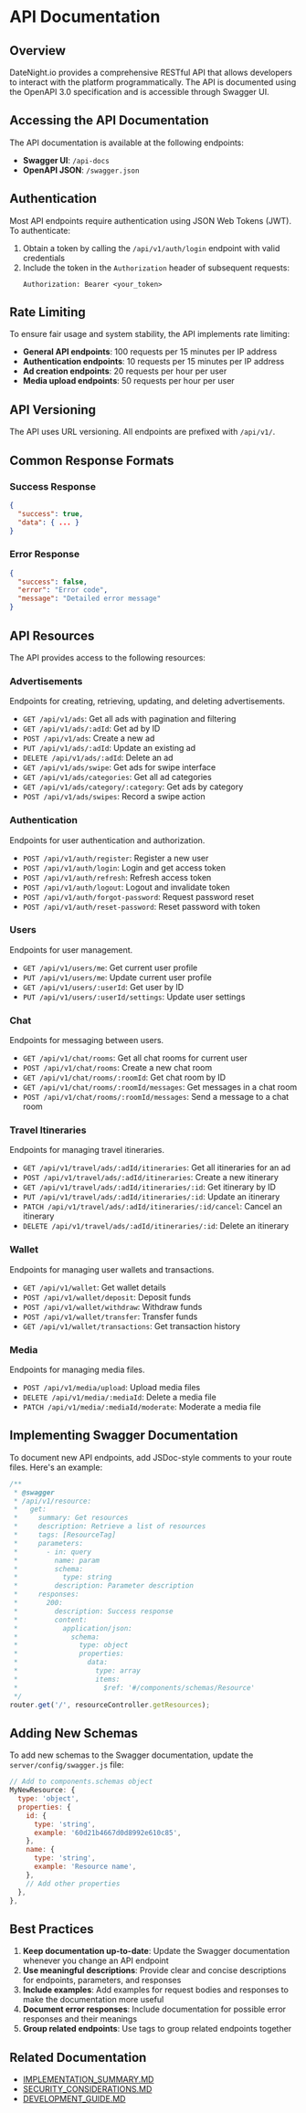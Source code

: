 # API Documentation

## Overview

DateNight.io provides a comprehensive RESTful API that allows developers to interact with the platform programmatically. The API is documented using the OpenAPI 3.0 specification and is accessible through Swagger UI.

## Accessing the API Documentation

The API documentation is available at the following endpoints:

- **Swagger UI**: `/api-docs`
- **OpenAPI JSON**: `/swagger.json`

## Authentication

Most API endpoints require authentication using JSON Web Tokens (JWT). To authenticate:

1. Obtain a token by calling the `/api/v1/auth/login` endpoint with valid credentials
2. Include the token in the `Authorization` header of subsequent requests:
   ```
   Authorization: Bearer <your_token>
   ```

## Rate Limiting

To ensure fair usage and system stability, the API implements rate limiting:

- **General API endpoints**: 100 requests per 15 minutes per IP address
- **Authentication endpoints**: 10 requests per 15 minutes per IP address
- **Ad creation endpoints**: 20 requests per hour per user
- **Media upload endpoints**: 50 requests per hour per user

## API Versioning

The API uses URL versioning. All endpoints are prefixed with `/api/v1/`.

## Common Response Formats

### Success Response

```json
{
  "success": true,
  "data": { ... }
}
```

### Error Response

```json
{
  "success": false,
  "error": "Error code",
  "message": "Detailed error message"
}
```

## API Resources

The API provides access to the following resources:

### Advertisements

Endpoints for creating, retrieving, updating, and deleting advertisements.

- `GET /api/v1/ads`: Get all ads with pagination and filtering
- `GET /api/v1/ads/:adId`: Get ad by ID
- `POST /api/v1/ads`: Create a new ad
- `PUT /api/v1/ads/:adId`: Update an existing ad
- `DELETE /api/v1/ads/:adId`: Delete an ad
- `GET /api/v1/ads/swipe`: Get ads for swipe interface
- `GET /api/v1/ads/categories`: Get all ad categories
- `GET /api/v1/ads/category/:category`: Get ads by category
- `POST /api/v1/ads/swipes`: Record a swipe action

### Authentication

Endpoints for user authentication and authorization.

- `POST /api/v1/auth/register`: Register a new user
- `POST /api/v1/auth/login`: Login and get access token
- `POST /api/v1/auth/refresh`: Refresh access token
- `POST /api/v1/auth/logout`: Logout and invalidate token
- `POST /api/v1/auth/forgot-password`: Request password reset
- `POST /api/v1/auth/reset-password`: Reset password with token

### Users

Endpoints for user management.

- `GET /api/v1/users/me`: Get current user profile
- `PUT /api/v1/users/me`: Update current user profile
- `GET /api/v1/users/:userId`: Get user by ID
- `PUT /api/v1/users/:userId/settings`: Update user settings

### Chat

Endpoints for messaging between users.

- `GET /api/v1/chat/rooms`: Get all chat rooms for current user
- `POST /api/v1/chat/rooms`: Create a new chat room
- `GET /api/v1/chat/rooms/:roomId`: Get chat room by ID
- `GET /api/v1/chat/rooms/:roomId/messages`: Get messages in a chat room
- `POST /api/v1/chat/rooms/:roomId/messages`: Send a message to a chat room

### Travel Itineraries

Endpoints for managing travel itineraries.

- `GET /api/v1/travel/ads/:adId/itineraries`: Get all itineraries for an ad
- `POST /api/v1/travel/ads/:adId/itineraries`: Create a new itinerary
- `GET /api/v1/travel/ads/:adId/itineraries/:id`: Get itinerary by ID
- `PUT /api/v1/travel/ads/:adId/itineraries/:id`: Update an itinerary
- `PATCH /api/v1/travel/ads/:adId/itineraries/:id/cancel`: Cancel an itinerary
- `DELETE /api/v1/travel/ads/:adId/itineraries/:id`: Delete an itinerary

### Wallet

Endpoints for managing user wallets and transactions.

- `GET /api/v1/wallet`: Get wallet details
- `POST /api/v1/wallet/deposit`: Deposit funds
- `POST /api/v1/wallet/withdraw`: Withdraw funds
- `POST /api/v1/wallet/transfer`: Transfer funds
- `GET /api/v1/wallet/transactions`: Get transaction history

### Media

Endpoints for managing media files.

- `POST /api/v1/media/upload`: Upload media files
- `DELETE /api/v1/media/:mediaId`: Delete a media file
- `PATCH /api/v1/media/:mediaId/moderate`: Moderate a media file

## Implementing Swagger Documentation

To document new API endpoints, add JSDoc-style comments to your route files. Here's an example:

```javascript
/**
 * @swagger
 * /api/v1/resource:
 *   get:
 *     summary: Get resources
 *     description: Retrieve a list of resources
 *     tags: [ResourceTag]
 *     parameters:
 *       - in: query
 *         name: param
 *         schema:
 *           type: string
 *         description: Parameter description
 *     responses:
 *       200:
 *         description: Success response
 *         content:
 *           application/json:
 *             schema:
 *               type: object
 *               properties:
 *                 data:
 *                   type: array
 *                   items:
 *                     $ref: '#/components/schemas/Resource'
 */
router.get('/', resourceController.getResources);
```

## Adding New Schemas

To add new schemas to the Swagger documentation, update the `server/config/swagger.js` file:

```javascript
// Add to components.schemas object
MyNewResource: {
  type: 'object',
  properties: {
    id: {
      type: 'string',
      example: '60d21b4667d0d8992e610c85',
    },
    name: {
      type: 'string',
      example: 'Resource name',
    },
    // Add other properties
  },
},
```

## Best Practices

1. **Keep documentation up-to-date**: Update the Swagger documentation whenever you change an API endpoint
2. **Use meaningful descriptions**: Provide clear and concise descriptions for endpoints, parameters, and responses
3. **Include examples**: Add examples for request bodies and responses to make the documentation more useful
4. **Document error responses**: Include documentation for possible error responses and their meanings
5. **Group related endpoints**: Use tags to group related endpoints together

## Related Documentation

- [IMPLEMENTATION_SUMMARY.MD](/docs/IMPLEMENTATION_SUMMARY.MD)
- [SECURITY_CONSIDERATIONS.MD](/docs/SECURITY_CONSIDERATIONS.MD)
- [DEVELOPMENT_GUIDE.MD](/docs/DEVELOPMENT_GUIDE.MD)
